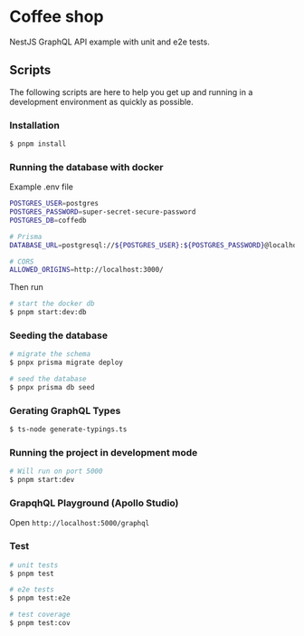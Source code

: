 # Coffee shop

NestJS GraphQL API example with unit and e2e tests.

## Scripts

The following scripts are here to help you get up and running in a development environment as quickly as possible.

### Installation

```bash
$ pnpm install
```

### Running the database with docker

Example .env file

```bash
POSTGRES_USER=postgres
POSTGRES_PASSWORD=super-secret-secure-password
POSTGRES_DB=coffedb

# Prisma
DATABASE_URL=postgresql://${POSTGRES_USER}:${POSTGRES_PASSWORD}@localhost:5432/${POSTGRES_DB}?schema=public

# CORS
ALLOWED_ORIGINS=http://localhost:3000/
```

Then run

```bash
# start the docker db
$ pnpm start:dev:db
```

### Seeding the database

```bash
# migrate the schema
$ pnpx prisma migrate deploy

# seed the database
$ pnpx prisma db seed
```

### Gerating GraphQL Types

```bash
$ ts-node generate-typings.ts
```

### Running the project in development mode

```bash
# Will run on port 5000
$ pnpm start:dev
```

### GrapqhQL Playground (Apollo Studio)

Open `http://localhost:5000/graphql`

### Test

```bash
# unit tests
$ pnpm test

# e2e tests
$ pnpm test:e2e

# test coverage
$ pnpm test:cov
```
